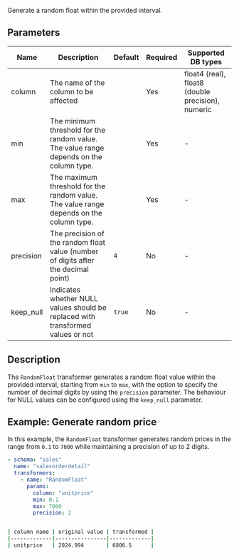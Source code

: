 Generate a random float within the provided interval.

## Parameters

| Name      | Description                                                                            | Default | Required | Supported DB types                                |
|-----------|----------------------------------------------------------------------------------------|---------|----------|---------------------------------------------------|
| column    | The name of the column to be affected                                    |         | Yes      | float4 (real), float8 (double precision), numeric |
| min       | The minimum threshold for the random value. The value range depends on the column type. |         | Yes      | -                                                 |
| max       | The maximum threshold for the random value. The value range depends on the column type. |         | Yes      | -                                                 |
| precision | The precision of the random float value (number of digits after the decimal point)    | `4`     | No       | -                                                 |
| keep_null | Indicates whether NULL values should be replaced with transformed values or not          | `true`  | No       | -                                                 |

## Description

The `RandomFloat` transformer generates a random float value within the provided interval, starting from `min` to
`max`, with the option to specify the number of decimal digits by using the `precision` parameter. The behaviour for NULL values can be configured using the `keep_null` parameter.

## Example: Generate random price

In this example, the `RandomFloat` transformer generates random prices in the range from `0.1` to `7000` while
maintaining a precision of up to 2 digits.

``` yaml title="RandomFloat transformer example"
- schema: "sales"
  name: "salesorderdetail"
  transformers:
    - name: "RandomFloat"
      params:
        column: "unitprice"
        min: 0.1
        max: 7000
        precision: 2
```

```bash title="Expected result"

| column name | original value | transformed |
|-------------|----------------|-------------|
| unitprice   | 2024.994       | 6806.5      |
```
